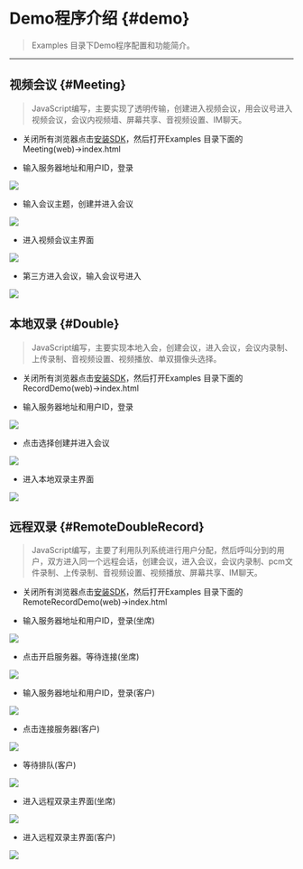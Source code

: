 # Demo程序介绍 {#demo}

> Examples 目录下Demo程序配置和功能简介。

----

## 视频会议 {#Meeting}

> JavaScript编写，主要实现了透明传输，创建进入视频会议，用会议号进入视频会议，会议内视频墙、屏幕共享、音视频设置、IM聊天。

* 关闭所有浏览器点击[安装SDK](Explain.md#install)，然后打开Examples 目录下面的Meeting(web)->index.html

* 输入服务器地址和用户ID，登录

![](./images/meeting1.png)

* 输入会议主题，创建并进入会议

![](./images/meeting2.png)

* 进入视频会议主界面

![](./images/meeting3.png)

* 第三方进入会议，输入会议号进入

![](./images/meeting4.png)

## 本地双录 {#Double}

> JavaScript编写，主要实现本地入会，创建会议，进入会议，会议内录制、上传录制、音视频设置、视频播放、单双摄像头选择。

* 关闭所有浏览器点击[安装SDK](Explain.md#install)，然后打开Examples 目录下面的RecordDemo(web)->index.html

* 输入服务器地址和用户ID，登录

![](./images/shuanglu1.png)

* 点击选择创建并进入会议

![](./images/shuanglu2.png)

* 进入本地双录主界面

![](./images/shuanglu3.png)

## 远程双录 {#RemoteDoubleRecord}

> JavaScript编写，主要了利用队列系统进行用户分配，然后呼叫分到的用户，双方进入同一个远程会话，创建会议，进入会议，会议内录制、pcm文件录制、上传录制、音视频设置、视频播放、屏幕共享、IM聊天。

* 关闭所有浏览器点击[安装SDK](Explain.md#install)，然后打开Examples 目录下面的RemoteRecordDemo(web)->index.html

* 输入服务器地址和用户ID，登录(坐席)

![](./images/yuanchengshuanglu4.png)

* 点击开启服务器。等待连接(坐席)

![](./images/yuanchengshuanglu5.png)

* 输入服务器地址和用户ID，登录(客户)

![](./images/yuanchengshuanglu1.png)

* 点击连接服务器(客户)

![](./images/yuanchengshuanglu2.png)

* 等待排队(客户)

![](./images/yuanchengshuanglu3.png)

* 进入远程双录主界面(坐席)

![](./images/yuanchengshuanglu6.png)

* 进入远程双录主界面(客户)

![](./images/yuanchengshuanglu7.png)